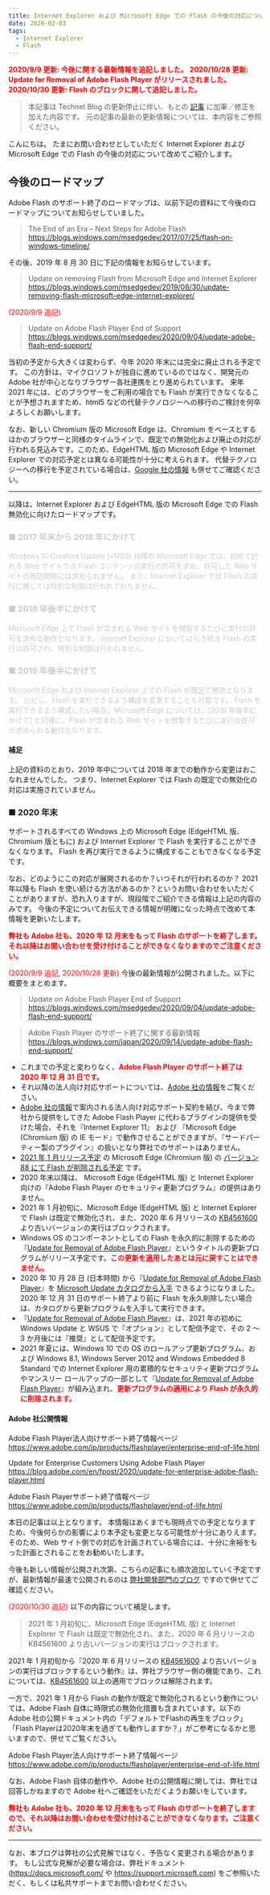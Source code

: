 ```yaml
---
title: Internet Explorer および Microsoft Edge での Flash の今後の対応について
date: 2020-02-03
tags: 
  - Internet Explorer
  - Flash
---
```


<font color="red">**2020/9/9 更新: 今後に関する最新情報を追記しました。**</font>
<font color="red">**2020/10/28 更新: Update for Removal of Adobe Flash Player がリリースされました。**</font>
<font color="red">**2020/10/30 更新: Flash のブロックに関して追記しました。**</font>

> 本記事は Technet Blog の更新停止に伴い、もとの [記事](https://docs.microsoft.com/ja-jp/archive/blogs/jpieblog/flash-roadmap) に加筆／修正を加えた内容です。
> 元の記事の最新の更新情報については、本内容をご参照ください。

こんにちは。
たまにお問い合わせとしていただく Internet Explorer および Microsoft Edge での Flash の今後の対応について改めてご紹介します。

## 今後のロードマップ
Adobe Flash のサポート終了のロードマップは、以前下記の資料にて今後のロードマップについてお知らせしていました。

> The End of an Era – Next Steps for Adobe Flash
> https://blogs.windows.com/msedgedev/2017/07/25/flash-on-windows-timeline/

その後、2019 年 8 月 30 日に下記の情報をお知らせしています。

> Update on removing Flash from Microsoft Edge and Internet Explorer
> https://blogs.windows.com/msedgedev/2019/08/30/update-removing-flash-microsoft-edge-internet-explorer/

<span style="color: #ff0000;">(2020/9/9 追記)</span>

> Update on Adobe Flash Player End of Support
> https://blogs.windows.com/msedgedev/2020/09/04/update-adobe-flash-end-support/

当初の予定から大きくは変わらず、今年 2020 年末には完全に廃止される予定です。
この方針は、マイクロソフトが独自に進めているのではなく、開発元の Adobe 社が中心となりブラウザー各社連携をとり進められています。
来年 2021 年には、どのブラウザーをご利用の場合でも Flash が実行できなくなることが予想されますため、html5 などの代替テクノロジーへの移行のご検討を何卒よろしくお願いします。

なお、新しい Chromium 版の Microsoft Edge は、Chromium をベースとするほかのブラウザーと同様のタイムラインで、既定での無効化および廃止の対応が行われる見込みです。このため、EdgeHTML 版の Microsoft Edge や Internet Explorer での対応予定とは異なる可能性が十分に考えられます。
代替テクノロジーへの移行を予定されている場合は、[Google 社の情報](https://www.blog.google/products/chrome/) も併せてご確認ください。

---
以降は、Internet Explorer および EdgeHTML 版の Microsoft Edge での Flash 無効化に向けたロードマップです。

### <span style="color: #cccccc;">■ 2017 年末から 2018 年にかけて</span>
<span style="color: #cccccc;">
Windows 10 Creators Update (v1703) 以降の Microsoft Edge では、初めて訪れる Web サイトでの Flash コンテンツの実行の許可を求め、許可した Web サイトの再訪問時には求められません。
また、Internet Explorer では Flash の実行に関しては特別な制御は行われておりません。
</span>

### <span style="color: #cccccc;">■ 2018 年後半にかけて</span>
<span style="color: #cccccc;">
Microsoft Edge 上で Flash が含まれる Web サイトを閲覧するたびに実行の許可を求める動作となります。
Internet Explorer においては引き続き Flash の実行は許可され、特別な制御は行われません。
</span>

### <span style="color: #cccccc;">■ 2019 年後半にかけて
<span style="color: #cccccc;">
Microsoft Edge および Internet Explorer 上での Flash が既定で無効となります。
ただし、Flash を実行できるよう構成を変更することも可能です。
Flash を実行できるよう構成したい場合、Microsoft Edge については、[2018 年後半にかけて] と同様に、Flash が含まれる Web サイトを閲覧するたびに実行の許可が求められる動作となります。
</span>

#### 補足
上記の資料のとおり、2019 年中については 2018 年までの動作から変更はおこなれませんでした。
つまり、Internet Explorer では Flash の既定での無効化の対応は実施されていません。

### ■ 2020 年末
サポートされるすべての Windows 上の Microsoft Edge (EdgeHTML 版、Chromium 版ともに) および Internet Explorer で Flash を実行することができなくなります。
Flash を再び実行できるように構成することもできなくなる予定です。

なお、どのようにこの対応が展開されるのか？いつそれが行われるのか？ 2021 年以降も Flash を使い続ける方法があるのか？というお問い合わせをいただくことがありますが、恐れ入りますが、現段階でご紹介できる情報は上記の内容のみです。
今後の予定についてお伝えできる情報が明確になった時点で改めて本情報を更新いたします。

<span style="color: #ff0000;font-weight:bold;">弊社も Adobe 社も、2020 年 12 月末をもって Flash のサポートを終了します。それ以降はお問い合わせを受け付けることができなくなりますのでご注意ください。</span>

<span style="color: #ff0000;">(2020/9/9 追記, 2020/10/28 更新)</span>
今後の最新情報が公開されました。以下に概要をまとめます。

> Update on Adobe Flash Player End of Support
> https://blogs.windows.com/msedgedev/2020/09/04/update-adobe-flash-end-support/

> Adobe Flash Player のサポート終了に関する最新情報
> https://blogs.windows.com/japan/2020/09/14/update-adobe-flash-end-support/

- これまでの予定と変わりなく、<span style="color: #ff0000;font-weight:bold;">Adobe Flash Player のサポート終了は 2020 年 12 月 31 日です。</span>
- それ以降の法人向け対応サポートについては、[Adobe 社の情報](https://www.adobe.com/jp/products/flashplayer/enterprise-end-of-life.html)をご覧ください。
- [Adobe 社の情報](https://www.adobe.com/jp/products/flashplayer/enterprise-end-of-life.html)で案内される法人向け対応サポート契約を結び、今まで弊社から提供をしてきた Adobe Flash Player に代わるプラグインの提供を受けた場合、それを『Internet Explorer 11』 および 『Microsoft Edge (Chromium 版) の IE モード』で動作させることができますが、『サードパーティー製のプラグイン』の扱いとなり弊社でのサポートはありません。
- [2021 年 1 月リリース予定](https://docs.microsoft.com/en-us/DeployEdge/microsoft-edge-release-schedule) の Microsoft Edge (Chromium 版) の [バージョン 88 にて Flash が削除される予定](https://docs.microsoft.com/en-us/microsoft-edge/web-platform/site-impacting-changes) です。
- 2020 年末以降は、 Microsoft Edge (EdgeHTML 版) と Internet Explorer 向けの『Adobe Flash Player のセキュリティ更新プログラム』の提供はありません。
- 2021 年 1 月初旬に、Microsoft Edge (EdgeHTML 版) と Internet Explorer で Flash は既定で無効化され、また、2020 年 6 月リリースの [KB4561600](https://support.microsoft.com/ja-jp/help/4561600/security-update-for-adobe-flash-player) より古いバージョンの実行はブロックされます。
- Windows OS のコンポーネントとしての Flash を永久的に削除するための『[Update for Removal of Adobe Flash Player](https://support.microsoft.com/en-us/help/4577586/update-for-removal-of-adobe-flash-player)』というタイトルの更新プログラムがリリース予定です。<span style="color: #ff0000;font-weight:bold;">この更新を適用したあとは元に戻すことはできません。</span>
- 2020 年 10 月 28 日 (日本時間) から『[Update for Removal of Adobe Flash Player](https://support.microsoft.com/en-us/help/4577586/update-for-removal-of-adobe-flash-player)』を [Microsoft Update カタログから入手](https://www.catalog.update.microsoft.com/search.aspx?q=4577586) できるようになりました。2020 年 12 月 31 日のサポート終了より前に Flash を永久削除したい場合は、カタログから更新プログラムを入手して実行できます。
- 『[Update for Removal of Adobe Flash Player](https://support.microsoft.com/en-us/help/4577586/update-for-removal-of-adobe-flash-player)』は、2021 年の初めに Windows Update と WSUS で『オプション』として配信予定で、その 2 ～ 3 か月後には『推奨』として配信予定です。
- 2021 年夏には、Windows 10 での OS のロールアップ更新プログラム、および Windows 8.1, Windows Server 2012 and Windows Embedded 8 Standard での Internet Explorer 用の累積的なセキュリティ更新プログラムやマンスリー ロールアップの一部として『[Update for Removal of Adobe Flash Player](https://support.microsoft.com/en-us/help/4577586/update-for-removal-of-adobe-flash-player)』が組み込まれ、<span style="color: #ff0000;font-weight:bold;">更新プログラムの適用により Flash が永久的に削除されます。</span>

#### Adobe 社公開情報

Adobe Flash Player法人向けサポート終了情報ページ
https://www.adobe.com/jp/products/flashplayer/enterprise-end-of-life.html

Update for Enterprise Customers Using Adobe Flash Player
https://blog.adobe.com/en/fpost/2020/update-for-enterprise-adobe-flash-player.html

Adobe Flash Playerサポート終了情報ページ
https://www.adobe.com/jp/products/flashplayer/end-of-life.html


本日の記事は以上となります。
本情報はあくまでも現時点での予定となりますため、今後何らかの影響により本予定も変更となる可能性が十分にありえます。
そのため、Web サイト側での対応を計画されている場合には、十分に余裕をもった計画とされることをお勧めいたします。

今後も新しい情報が公開され次第、こちらの記事にも順次追加していく予定ですが、最新情報が最速で公開されるのは [弊社開発部門のブログ](https://blogs.windows.com/msedgedev/) ですので併せてご確認ください。

<span style="color: #ff0000;">(2020/10/30 追記)</span>
以下の内容について補足します。

> 2021 年 1 月初旬に、Microsoft Edge (EdgeHTML 版) と Internet Explorer で Flash は既定で無効化され、また、2020 年 6 月リリースの KB4561600 より古いバージョンの実行はブロックされます。

2021 年 1 月初旬から『2020 年 6 月リリースの [KB4561600](https://support.microsoft.com/ja-jp/help/4561600/security-update-for-adobe-flash-player) より古いバージョンの実行はブロックするという動作』は、弊社ブラウザー側の機能であり、これについては、[KB4561600](https://support.microsoft.com/ja-jp/help/4561600/security-update-for-adobe-flash-player) 以上の適用でブロックは解除されます。

一方で、2021 年 1 月から Flash の動作が既定で無効化されるという動作については、Adobe Flash 自体に時限式の無効化措置も含まれています。以下の Adobe 社の公開ドキュメント内の「デフォルトでFlashの再生をブロック」「Flash Playerは2020年末を過ぎても動作しますか？」がご参考になるかと思いますので、併せてご覧ください。

Adobe Flash Player法人向けサポート終了情報ページ
https://www.adobe.com/jp/products/flashplayer/enterprise-end-of-life.html

なお、Adobe Flash 自体の動作や、Adobe 社の公開情報に関しては、弊社では回答しかねますので Adobe 社へご確認をいただくようお願いをしています。

<span style="color: #ff0000;font-weight:bold;">弊社も Adobe 社も、2020 年 12 月末をもって Flash のサポートを終了しますので、それ以降はお問い合わせを受け付けることができなくなります。ご注意ください。</span>

---
なお、本ブログは弊社の公式見解ではなく、予告なく変更される場合があります。
もし公式な見解が必要な場合は、弊社ドキュメント (https://docs.microsoft.com/ や https://support.microsoft.com) をご参照いただく、もしくは私共サポートまでお問い合わせください。
